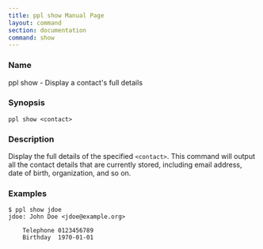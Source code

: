 ```yaml
---
title: ppl show Manual Page
layout: command
section: documentation
command: show
---
```


### Name

ppl show - Display a contact's full details

### Synopsis

    ppl show <contact>

### Description

Display the full details of the specified `<contact>`. This command will output
all the contact details that are currently stored, including email address, date
of birth, organization, and so on.

### Examples

    $ ppl show jdoe
    jdoe: John Doe <jdoe@example.org>

        Telephone 0123456789
        Birthday  1970-01-01


